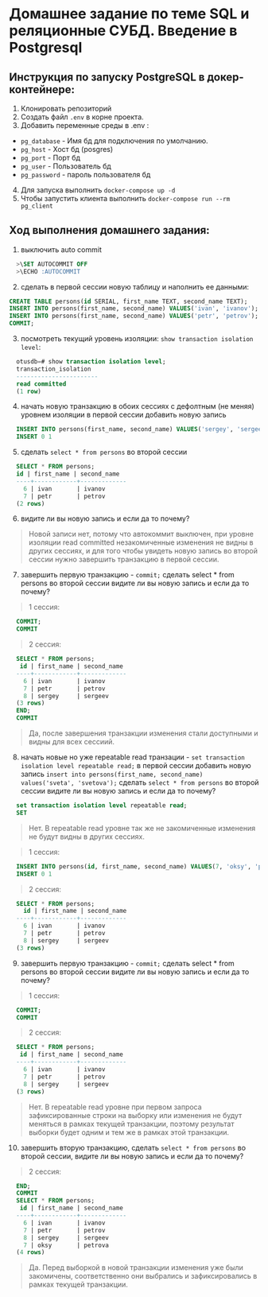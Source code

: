 # Домашнее задание по теме SQL и реляционные СУБД. Введение в Postgresql

## Инструкция по запуску PostgreSQL в докер-контейнере:

 1. Клонировать репозиторий
 2. Создать файл `.env` в корне проекта.
 3. Добавить переменные среды в .env :
  - `pg_database` - Имя бд для подключения по умолчанию.
  - `pg_host` - Хост бд (posgres)
  - `pg_port` - Порт бд
  - `pg_user` - Пользователь бд
  - `pg_password` - пароль пользователя бд
4. Для запуска выполнить `docker-compose up -d`
5. Чтобы запустить клиента выполнить `docker-compose run --rm pg_client`


## Ход выполнения домашнего задания:

1. выключить auto commit
  ```sql
    >\SET AUTOCOMMIT OFF
    >\ECHO :AUTOCOMMIT
  ```

2. сделать в первой сессии новую таблицу и наполнить ее данными:
  ```sql
  CREATE TABLE persons(id SERIAL, first_name TEXT, second_name TEXT);
  INSERT INTO persons(first_name, second_name) VALUES('ivan', 'ivanov');
  INSERT INTO persons(first_name, second_name) VALUES('petr', 'petrov');
  COMMIT;
  ```
3. посмотреть текущий уровень изоляции: `show transaction isolation level`:
  ```sql
    otusdb=# show transaction isolation level;
    transaction_isolation
    -----------------------
    read committed
    (1 row)
  ```
4. начать новую транзакцию в обоих сессиях с дефолтным (не меняя) уровнем изоляции
в первой сессии добавить новую запись
  ```sql
    INSERT INTO persons(first_name, second_name) VALUES('sergey', 'sergeev');
    INSERT 0 1
  ```
5. сделать `select * from persons` во второй сессии
  ```sql
    SELECT * FROM persons;
    id | first_name | second_name
    ----+------------+-------------
      6 | ivan       | ivanov
      7 | petr       | petrov
    (2 rows)
  ```
6. видите ли вы новую запись и если да то почему?
  > Новой записи нет, потому что автокоммит выключен,
  > при уровне изоляции read committed незакомиченные изменения не видны в других сессиях,
  > и для того чтобы увидеть новую запись во второй сессии нужно завершить транзакцию в первой сессии.
7. завершить первую транзакцию - `commit;` сделать select * from persons во второй сессии видите ли вы новую запись и если да то почему?

  >1 сессия:
  ```sql
    COMMIT;
    COMMIT
  ```

  > 2 сессия:
  ```sql
    SELECT * FROM persons;
     id | first_name | second_name
    ----+------------+-------------
      6 | ivan       | ivanov
      7 | petr       | petrov
      8 | sergey     | sergeev
    (3 rows)
    END;
    COMMIT
  ```
  > Да, после завершения транзакции изменения стали доступными и видны для всех сессиий.

8. начать новые но уже repeatable read транзации - `set transaction isolation level repeatable read;` в первой сессии добавить новую запись `insert into persons(first_name, second_name) values('sveta', 'svetova');` сделать `select * from persons` во второй сессии видите ли вы новую запись и если да то почему?

  ```sql
    set transaction isolation level repeatable read;
    SET
  ```
  > Нет. В repeatable read уровне так же не закомиченные изменения не будут видны в других сессиях.

  > 1 сессия:
  ```sql
    INSERT INTO persons(id, first_name, second_name) VALUES(7, 'oksy', 'petrova');
    INSERT 0 1
  ```

  > 2 сессия:
  ```sql
    SELECT * FROM persons;
      id | first_name | second_name
    ----+------------+-------------
      6 | ivan       | ivanov
      7 | petr       | petrov
      8 | sergey     | sergeev
    (3 rows)
  ```

9. завершить первую транзакцию - `commit;` сделать select * from persons во второй сессии
видите ли вы новую запись и если да то почему?

  > 1 сессия:
  ```sql
    COMMIT;
    COMMIT
  ```

  > 2 сессия:
  ```sql
    SELECT * FROM persons;
     id | first_name | second_name
    ----+------------+-------------
      6 | ivan       | ivanov
      7 | petr       | petrov
      8 | sergey     | sergeev
    (3 rows)
  ```
  > Нет. В repeatable read уровне при первом запроса зафиксированные строки на выборку или изменения
  > не будут меняться в рамках текущей транзакции, поэтому результат выборки будет одним и тем же в рамках этой транзакции.

10. завершить вторую транзакцию, сделать `select * from persons` во второй сессии, видите ли вы новую запись и если да то почему?

  > 2 сессия:
  ```sql
    END;
    COMMIT
    SELECT * FROM persons;
     id | first_name | second_name
    ----+------------+-------------
      6 | ivan       | ivanov
      7 | petr       | petrov
      8 | sergey     | sergeev
      7 | oksy       | petrova
    (4 rows)
  ```

  > Да. Перед выборкой в новой транзакции изменения уже были закомичены,
  > соответственно они выбрались и зафиксировались в рамках текущей транзакции.